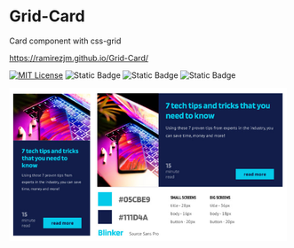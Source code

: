 # Grid-Card
Card component with css-grid

https://ramirezjm.github.io/Grid-Card/

[![MIT License](https://img.shields.io/badge/License-MIT-green.svg)](https://choosealicense.com/licenses/mit/)
![Static Badge](https://img.shields.io/badge/HTML5-%23f06529)
![Static Badge](https://img.shields.io/badge/CSS3-%232965f1)
![Static Badge](https://img.shields.io/badge/Javascript-%23f0db4f)

<div>
    <img src="./assets/images/view.jpg" width="500"img> 
</div>


